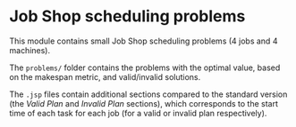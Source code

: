 # Job Shop scheduling problems

This module contains small Job Shop scheduling problems (4 jobs and 4 machines).

The `problems/` folder contains the problems with the optimal value, based on the makespan metric, and valid/invalid solutions.

The `.jsp` files contain additional sections compared to the standard version (the *Valid Plan* and *Invalid Plan* sections), which corresponds to the start time of each task for each job (for a valid or invalid plan respectively).